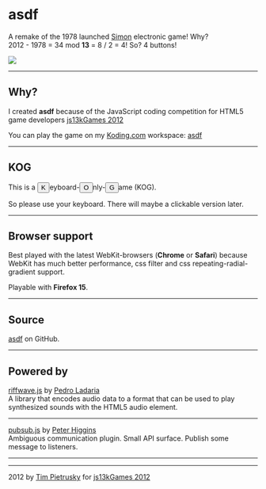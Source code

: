 <h1>asdf</h1>
           
<p>
    A remake of the 1978 launched <a href="http://en.wikipedia.org/wiki/Simon_(game)" target="_blank">Simon</a> electronic game! Why? <br> 2012 - 1978 = 34 mod <b>13</b> = 8 / 2 = 4! So? 4 buttons! 
</p>

<p>
    <img src="http://timpietrusky.koding.com/asdf/img/400x250.png" >
</p>

<hr>

<h2>Why?</h2>
<p>
    I created <b>asdf</b> because of the JavaScript coding competition for HTML5 game developers <a href="http://js13kgames.com" target="_blank">js13kGames 2012</a>
</p>

<p>
    You can play the game on my <a href="http://koding.com" target="_blank">Koding.com</a> workspace: <a href="http://timpietrusky.koding.com/asdf" target="_blank">asdf</a>
</p>


<hr>

<h2>KOG</h2>
<p>
    This is a <button class="key">K</button>eyboard-<button class="key">O</button>nly-<button class="key">G</button>ame (KOG).
</p>

<p>
    So please use your keyboard. There will maybe a clickable version later. 
</p>
<hr>

<h2>Browser support</h2>
<p>
    Best played with the latest WebKit-browsers (<b>Chrome</b> or <b>Safari</b>)
    because WebKit has much better performance, css filter and css repeating-radial-gradient support. 
</p>

<p>
    Playable with <b>Firefox 15</b>.
</p>
<hr>

<h2>Source</h2>
<p>
    <a href="https://github.com/TimPietrusky/asdf" target="_blank">asdf</a> on GitHub.
</p>

<hr>

<h2>Powered by</h2>
<p>
    <a href="http://codebase.es/riffwave/" target="_blank">riffwave.js</a> by <a href="http://codebase.es" target="_blank">Pedro Ladaria</a> <br>
    A library that encodes audio data to a format that can be used to play synthesized sounds with the HTML5 audio element.
</p>

<hr>

<p>
    <a href="https://github.com/phiggins42/bloody-jquery-plugins/blob/master/pubsub.js" taret="_blank">pubsub.js</a> by <a href="http://higginsforpresident.net/" target="_blank">Peter Higgins</a> <br>
    Ambiguous communication plugin. Small API surface. Publish some message to listeners.
</p>

<hr>
<hr>

<p>
    2012 by <a href="http://timpietrusky.com" target="_blank">Tim Pietrusky</a> for <a href="http://js13kgames.com" target="_blank">js13kGames 2012</a>
</p>
